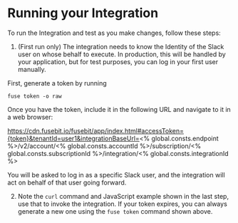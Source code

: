 # Running your Integration

To run the Integration and test as you make changes, follow these steps:

1. (First run only) The integration needs to know the Identity of the Slack user on whose behalf to execute. In production, this will be handled by your application, but for test purposes, you can log in your first user manually.

First, generate a token by running

`fuse token -o raw`

Once you have the token, include it in the following URL and navigate to it in a web browser:

https://cdn.fusebit.io/fusebit/app/index.html#accessToken={token}&tenantId=user1&integrationBaseUrl=<% global.consts.endpoint %>/v2/account/<% global.consts.accountId %>/subscription/<%
global.consts.subscriptionId %>/integration/<% global.consts.integrationId %>

You will be asked to log in as a specific Slack user, and the integration will act on behalf of that user
going forward.

2. Note the `curl` command and JavaScript example shown in the last step, use that to invoke the integration. If your token expires, you can always generate a new one using the `fuse token` command shown above.
